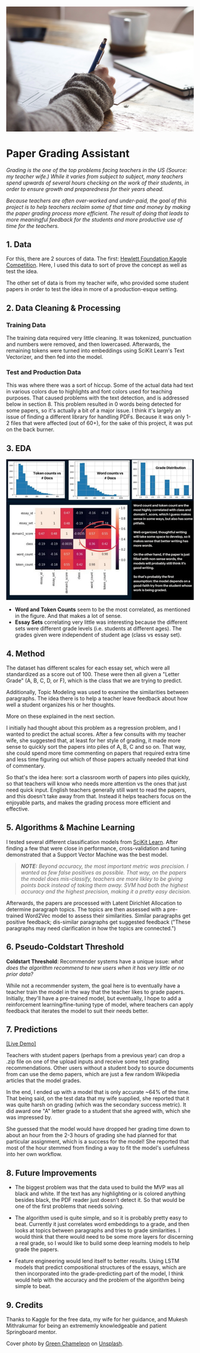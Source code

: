 ![cover_photo](./readme_files/cover_photo.jpg)
# Paper Grading Assistant

*Grading is the one of the top problems facing teachers in the US (Source: my teacher wife.) While it varies from subject to subject, many teachers spend upwards of several hours checking on the work of their students, in order to ensure growth and preparedness for their years ahead.*

*Because teachers are often over-worked and under-paid, the goal of this project is to help teachers reclaim some of that time and money by making the paper grading process more efficient. The result of doing that leads to more meaningful feedback for the students and more productive use of time for the teachers.*

## 1. Data

For this, there are 2 sources of data. The first: [Hewlett Foundation Kaggle Competition](https://www.kaggle.com/c/asap-aes/data). Here, I used this data to sort of prove the concept as well as test the idea.

The other set of data is from my teacher wife, who provided some student papers in order to test the idea in more of a production-esque setting.

## 2. Data Cleaning & Processing

### Training Data

The training data required very little cleaning. It was tokenized, punctuation and numbers were removed, and then lowercased. Afterwards, the remaining tokens were turned into embeddings using SciKit Learn's Text Vectorizer, and then fed into the model.

### Test and Production Data

This was where there was a sort of hiccup. Some of the actual data had text in various colors due to highlights and font colors used for teaching purposes. That caused problems with the text detection, and is addressed below in section 8. This problem resulted in 0 words being detected for some papers, so it's actually a bit of a major issue. I think it's largely an issue of finding a different library for handling PDFs. Because it was only 1-2 files that were affected (out of 60+), for the sake of this project, it was put on the back burner.

## 3. EDA

![eda_conclusion](./readme_files/eda_conclusion2.jpg)

* **Word and Token Counts** seem to be the most correlated, as mentioned in the figure. And that makes a lot of sense.
* **Essay Sets** correlating very little was interesting because the different sets were different grade levels (i.e. students at different ages). The grades given were independent of student age (class vs essay set).

## 4. Method

The dataset has different scales for each essay set, which were all standardized as a score out of 100. These were then all given a "Letter Grade" (A, B, C, D, or F), which is the class that we are trying to predict. 

Additionally, Topic Modeling was used to examine the similarities between paragraphs. The idea there is to help a teacher leave feedback about how well a student organizes his or her thoughts.

More on these explained in the next section.

I initially had thought about this problem as a regression problem, and I wanted to predict the actual scores. After a few consults with my teacher wife, she suggested that, at least for her style of grading, it made more sense to quickly sort the papers into piles of A, B, C and so on. That way, she could spend more time commenting on papers that required extra time and less time figuring out which of those papers actually needed that kind of commentary. 

So that's the idea here: sort a classroom worth of papers into piles quickly, so that teachers will know who needs more attention vs the ones that just need quick input. English teachers generally still want to read the papers, and this doesn't take away from that. Instead it helps teachers focus on the enjoyable parts, and makes the grading process more efficient and effective.

## 5. Algorithms & Machine Learning

I tested several different classification models from [SciKit Learn](https://scikit-learn.org/stable/). After finding a few that were close in performance, cross-validation and tuning demonstrated that a Support Vector Machine was the best model.

>***NOTE:** Beyond accuracy, the most important metric was precision. I wanted as few false positives as possible. That way, on the papers the model does mis-classify, teachers are more likley to be giving points back instead of taking them away. SVM had both the highest accuracy and the highest precision, making it a pretty easy decision.*

Afterwards, the papers are processed with Latent Dirichlet Allocation to determine paragraph topics. The topics are then assessed with a pre-trained Word2Vec model to assess their similarities. Similar paragraphs get positive feedback; dis-similar paragraphs get suggested feedback ("These paragraphs may need clarification in how the topics are connected.")

## 6. Pseudo-Coldstart Threshold

**Coldstart Threshold**: Recommender systems have a unique issue: *what does the algorithm recommend to new users when it has very little or no prior data?* 

While not a recommender system, the goal here is to eventually have a teacher train the model in the way that the teacher likes to grade papers. Initially, they'll have a pre-trained model, but eventually, I hope to add a reinforcement learning/fine-tuning type of model, where teachers can apply feedback that iterates the model to suit their needs better.

## 7. Predictions

<a href="https://share.streamlit.io/maxemileffort/paper-grading-assistant/streamlit/app.py" target="_blank">[Live Demo]</a>

Teachers with student papers (perhaps from a previous year) can drop a .zip file on one of the upload inputs and receive some test grading recommendations. Other users without a student body to source documents from can use the demo papers, which are just a few random Wikipedia articles that the model grades.

In the end, I ended up with a model that is only accurate ~64% of the time. That being said, on the test data that my wife supplied, she reported that it was quite harsh on grading (which was the secondary success metric). It did award one "A" letter grade to a student that she agreed with, which she was impressed by.

She guessed that the model would have dropped her grading time down to about an hour from the 2-3 hours of grading she had planned for that particular assignment, which is a success for the model! She reported that most of the hour stemmed from finding a way to fit the model's usefulness into her own workflow.

## 8. Future Improvements

* The biggest problem was that the data used to build the MVP was all black and white. If the text has any highlighting or is colored anything besides black, the PDF reader just doesn't detect it. So that would be one of the first problems that needs solving.

* The algorithm used is quite simple, and so it is probably pretty easy to beat. Currently it just correlates word embeddings to a grade, and then looks at topics between paragraphs and tries to grade similarities. I would think that there would need to be some more layers for discerning a real grade, so I would like to build some deep learning models to help grade the papers.

* Feature engineering would lend itself to better results. Using LSTM models that predict compositional structures of the essays, which are then incorporated into the grade-predicting part of the model, I think would help with the accuracy and the problem of the algorithm being simple to beat.

## 9. Credits

Thanks to Kaggle for the free data, my wife for her guidance, and Mukesh Mithrakumar for being an extrememly knowledgeable and patient Springboard mentor.

Cover photo by [Green Chameleon](https://unsplash.com/@craftedbygc?utm_source=unsplash&utm_medium=referral&utm_content=creditCopyText) on [Unsplash](https://unsplash.com/s/photos/study?utm_source=unsplash&utm_medium=referral&utm_content=creditCopyText). 